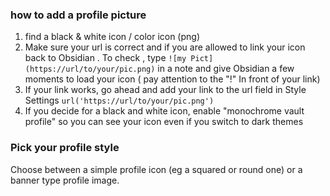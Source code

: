 ### how to add a profile picture

1. find a black & white icon / color icon (png)
2. Make sure your url is correct and if you are allowed to link your icon back to Obsidian . To check , type `![my Pict](https://url/to/your/pic.png)` in a note and give Obsidian a few moments to load your icon ( pay attention to the "!" In front of your link)
3. If your link works, go ahead and add your link to the url field in Style Settings `url('https://url/to/your/pic.png')`
4. If you decide for a black and white icon, enable "monochrome vault profile" so you can see your icon even if you switch to dark themes

### Pick your profile style

Choose between a simple profile icon (eg a squared or round one) or a banner type profile image.

